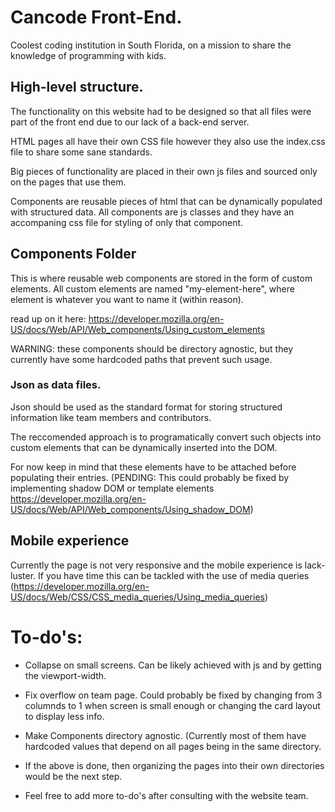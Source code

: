 # Cancode Front-End.

Coolest coding institution in South Florida, on a mission to share the knowledge of programming with kids.


## High-level structure.

The functionality on this website had to be designed so that all files were part of the front end due to our lack of a back-end server.

HTML pages all have their own CSS file however they also use the index.css file to share some sane standards.

Big pieces of functionality are placed in their own js files and sourced only on the pages that use them.

Components are reusable pieces of html that can be dynamically populated with structured data. All components are js classes and they have an accompaning css file for styling of only that component.


## Components Folder

This is where reusable web components are stored in the form of custom elements. All custom elements are named "my-element-here", where element is whatever you want to name it (within reason).

read up on it here: https://developer.mozilla.org/en-US/docs/Web/API/Web_components/Using_custom_elements

WARNING: these components should be directory agnostic, but they currently have some hardcoded paths that prevent such usage.


### Json as data files.

Json should be used as the standard format for storing structured information like team members and contributors.

The reccomended approach is to programatically convert such objects into custom elements that can be dynamically inserted into the DOM.

For now keep in mind that these elements have to be attached before populating their entries. (PENDING: This could probably be fixed by implementing shadow DOM or template elements https://developer.mozilla.org/en-US/docs/Web/API/Web_components/Using_shadow_DOM)


## Mobile experience

Currently the page is not very responsive and the mobile experience is lack-luster. If you have time this can be tackled with the use of media queries (https://developer.mozilla.org/en-US/docs/Web/CSS/CSS_media_queries/Using_media_queries)

# To-do's:

- Collapse on small screens.
Can be likely achieved with js and by getting the viewport-width.

- Fix overflow on team page.
Could probably be fixed by changing from 3 columnds to 1 when screen is small enough or changing the card layout to display less info.

- Make Components directory agnostic. (Currently most of them have hardcoded values that depend on all pages being in the same directory.

- If the above is done, then organizing the pages into their own directories would be the next step.

- Feel free to add more to-do's after consulting with the website team.


